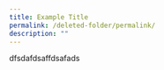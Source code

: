 ```yaml
---
title: Example Title
permalink: /deleted-folder/permalink/
description: ""
---
```

dfsdafdsaffdsafads